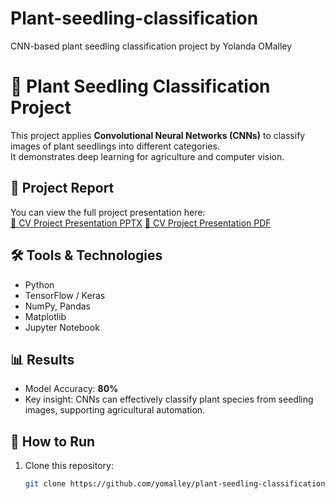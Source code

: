 # Plant-seedling-classification
CNN-based plant seedling classification project by Yolanda OMalley
# 🌱 Plant Seedling Classification Project

This project applies **Convolutional Neural Networks (CNNs)** to classify images of plant seedlings into different categories.  
It demonstrates deep learning for agriculture and computer vision.

## 📄 Project Report
You can view the full project presentation here:  
[📕 CV Project Presentation PPTX](CV_Project_Presentation_PLant_Seedling__Classification_Yolanda_OMalley.pptx)
[📕 CV Project Presentation PDF](CV_Project_Presentation_PLant_Seedling__Classification_Yolanda_OMalley%20(1).pdf)
## 🛠 Tools & Technologies
- Python
- TensorFlow / Keras
- NumPy, Pandas
- Matplotlib
- Jupyter Notebook

## 📊 Results
- Model Accuracy: **80%**
- Key insight: CNNs can effectively classify plant species from seedling images, supporting agricultural automation.

## 🚀 How to Run
1. Clone this repository:
   ```bash
   git clone https://github.com/yomalley/plant-seedling-classification.git
